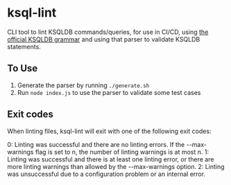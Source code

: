 # ksql-lint
CLI tool to lint KSQLDB commands/queries, for use in CI/CD, using [the official KSQLDB grammar](https://github.com/confluentinc/ksql/blob/master/ksqldb-parser/src/main/antlr4/io/confluent/ksql/parser/SqlBase.g4) and using that parser to validate KSQLDB statements. 

## To Use

1. Generate the parser by running `./generate.sh`
2. Run `node index.js` to use the parser to validate some test cases


## Exit codes
When linting files, ksql-lint will exit with one of the following exit codes:

0: Linting was successful and there are no linting errors. If the --max-warnings flag is set to n, the number of linting warnings is at most n.
1: Linting was successful and there is at least one linting error, or there are more linting warnings than allowed by the --max-warnings option.
2: Linting was unsuccessful due to a configuration problem or an internal error.
